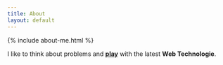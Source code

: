 ```yaml
---
title: About
layout: default
---
```

<div class="avatar"></div>
{% include about-me.html %}

I like to think about problems and [**play**](http://codepen.io/FWeinb) with the latest **Web Technologie**.
